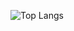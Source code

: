 ![Top Langs](https://github-readme-stats.vercel.app/api/top-langs/?username=dmolitor&layout=compact)
